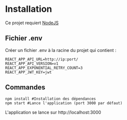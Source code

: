 # 

# Installation
Ce projet requiert [NodeJS](https://nodejs.org/en/)

## Fichier .env
Créer un fichier .env à la racine du projet qui contient :
```dotenv
REACT_APP_API_URL=http://ip:port/
REACT_APP_API_VERSION=v1
REACT_APP_EXPONENTIAL_RETRY_COUNT=3
REACT_APP_JWT_KEY=jwt
```

## Commandes
```
npm install #Installation des dépendances
npm start #Lance l'application (port 3000 par défaut)
```

L'application se lance sur http://localhost:3000